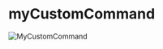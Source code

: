 # myCustomCommand

![MyCustomCommand](https://github.com/RoboMechatronics/myCustomCommand/assets/31280143/908f0ba7-43ef-4033-95cd-a154e5c8dacc)
